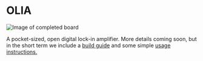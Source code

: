 # OLIA

![Image of completed board](https://github.com/ajharvie/OLIA/blob/main/doc/images/completeboard.png)

A pocket-sized, open digital lock-in amplifier. More details coming soon, but in the short term we include a [build guide](https://github.com/ajharvie/OLIA/blob/main/doc/buildguide.md) and some simple [usage instructions.](https://github.com/ajharvie/OLIA/blob/main/doc/usageGuide.md)
